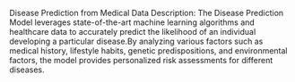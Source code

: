 Disease Prediction from Medical Data Description: The Disease Prediction Model leverages state-of-the-art machine learning algorithms and healthcare data to accurately predict the likelihood of an individual developing a particular disease.By analyzing various factors such as medical history, lifestyle habits, genetic predispositions, and environmental factors, the model provides personalized risk assessments for different diseases.
